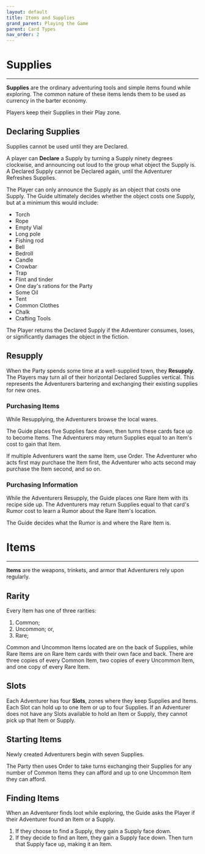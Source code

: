 ```yaml
---
layout: default
title: Items and Supplies
grand_parent: Playing the Game
parent: Card Types
nav_order: 2
---
```


# Supplies

---

**Supplies** are the ordinary adventuring tools and simple items found while exploring. The common nature of these items lends them to be used as currency in the barter economy. 

Players keep their Supplies in their Play zone.

## Declaring Supplies

Supplies cannot be used until they are Declared.

A player can **Declare** a Supply by turning a Supply ninety degrees clockwise, and announcing out loud to the group what object the Supply is. A Declared Supply cannot be Declared again, until the Adventurer Refreshes Supplies. 

The Player can only announce the Supply as an object that costs one Supply. The Guide ultimately decides whether the object costs one Supply, but at a minimum this would include:
- Torch
- Rope
- Empty Vial
- Long pole
- Fishing rod
- Bell
- Bedroll
- Candle
- Crowbar
- Trap
- Flint and tinder
- One day's rations for the Party
- Some Oil
- Tent
- Common Clothes
- Chalk
- Crafting Tools

The Player returns the Declared Supply if the Adventurer consumes, loses, or significantly damages the object in the fiction. 

## Resupply

When the Party spends some time at a well-supplied town, they **Resupply**. The Players may turn all of their horizontal Declared Supplies vertical. This represents the Adventurers bartering and exchanging their existing supplies for new ones. 

### Purchasing Items

While Resupplying, the Adventurers browse the local wares. 

The Guide places five Supplies face down, then turns these cards face up to become Items. The Adventurers may return Supplies equal to an Item's cost to gain that Item. 

If multiple Adventurers want the same Item, use Order. The Adventurer who acts first may purchase the Item first, the Adventurer who acts second may purchase the Item second, and so on. 

### Purchasing Information

While the Adventurers Resupply, the Guide places one Rare Item with its recipe side up. The Adventurers may return Supplies equal to that card's Rumor cost to learn a Rumor about the Rare Item's location. 

The Guide decides what the Rumor is and where the Rare Item is.

# Items

---

**Items** are the weapons, trinkets, and armor that Adventurers rely upon regularly. 

## Rarity

Every Item has one of three rarities: 
1. Common;
2. Uncommon; or,
3. Rare;

Common and Uncommon Items located are on the back of Supplies, while Rare Items are on Rare Item cards with their own face and back. There are three copies of every Common Item, two copies of every Uncommon Item, and one copy of every Rare Item.

## Slots

Each Adventurer has four **Slots**, zones where they keep Supplies and Items. Each Slot can hold up to one Item or up to four Supplies. If an Adventurer does not have any Slots available to hold an Item or Supply, they cannot pick up that Item or Supply.

## Starting Items

Newly created Adventurers begin with seven Supplies. 

The Party then uses Order to take turns exchanging their Supplies for any number of Common Items they can afford and up to one Uncommon Item they can afford.  

## Finding Items 

When an Adventurer finds loot while exploring, the Guide asks the Player if their Adventurer found an Item or a Supply.

1. If they choose to find a Supply, they gain a Supply face down. 
2. If they decide to find an Item, they gain a Supply face down. Then turn that Supply face up, making it an Item.

<!-- 

## Rumors

To be added

## Crafting

To be added

## Rare Item Upgrade

-->